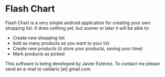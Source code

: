 # Flash Chart

Flash Chart is a very simple android application for creating your own shopping list. It does nothing yet, but sooner or later it will be able to:

* Create new shopping list
* Add as many products as you want to your list
* Create new products (it store your products, saving your time)
* Mark products as picked

This software is being developed by Javier Estévez. To contact me please send an e-mail to valdaris [at] gmail.com 